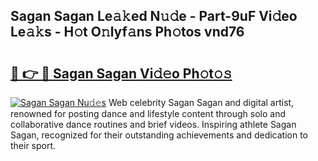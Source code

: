 ## Sagan Sagan Le𝚊𝚔ed N𝚞𝚍e - Part-9uF Vi𝚍eo Le𝚊𝚔s - H𝚘t O𝚗lyf𝚊ns Ph𝚘tos vnd76

# <h2><a href="http://hf29yu5.feru.top/?c=Sagan+Sagan">🔗 👉 🔴 Sagan Sagan Vi𝚍𝚎o Ph𝚘t𝚘𝚜</a></h2>

[![Sagan Sagan Nu𝚍𝚎s](https://i.imgur.com/0TWrTi3.gif)](http://hf29yu5.feru.top/?c=Sagan+Sagan)
Web celebrity Sagan Sagan and digital artist, renowned for posting dance and lifestyle content through solo and collaborative dance routines and brief videos. Inspiring athlete Sagan Sagan, recognized for their outstanding achievements and dedication to their sport. 
